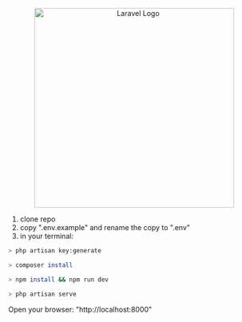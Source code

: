 <p align="center"><a href="https://laravel.com" target="_blank"><img src="https://raw.githubusercontent.com/laravel/art/master/logo-lockup/5%20SVG/2%20CMYK/1%20Full%20Color/laravel-logolockup-cmyk-red.svg" width="400" alt="Laravel Logo"></a></p>

1. clone repo
2. copy ".env.example" and rename the copy to ".env"
3. in your terminal:

```sh
> php artisan key:generate
```

```sh
> composer install
```

```sh
> npm install && npm run dev
```

```sh
> php artisan serve
```

Open your browser: "http://localhost:8000"
